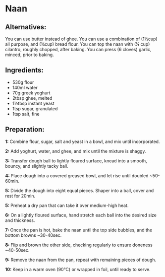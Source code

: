Naan
==========

## Alternatives:

You can use butter instead of ghee.
You can use a combination of (1½cup) all purpose, and (¾cup) bread flour.
You can top the naan with (¼ cup) cilantro, roughly chopped, after baking.
You can press (6 cloves) garlic, minced, prior to baking.

## Ingredients:

- 530g flour
- 140ml water
- 70g greek yoghurt
- 2tbsp ghee, melted
- 1½tbsp instant yeast
- 1tsp sugar, granulated
- 1tsp salt, fine

## Preparation:

**1:** Combine flour, sugar, salt and yeast in a bowl, and mix until incorporated.

**2:** Add yoghurt, water, and ghee, and mix until the mixture is shaggy.

**3:** Transfer dough ball to lightly floured surface, knead into a smooth, bouncy, and slightly tacky ball.

**4:** Place dough into a covered greased bowl, and let rise until doubled ~50-60min.

**5:** Divide the dough into eight equal pieces. Shaper into a ball, cover and rest for 20min.

**5:** Preheat a dry pan that can take it over medium-high heat.

**6:** On a lightly floured surface, hand stretch each ball into the desired size and thickness.

**7:** Once the pan is hot, bake the naan until the top side bubbles, and the bottom browns ~30-40sec.

**8:** Flip and brown the other side, checking regularly to ensure doneness ~40-50sec.

**9:** Remove the naan from the pan, repeat with remaining pieces of dough.

**10:** Keep in a warm oven (90°C) or wrapped in foil, until ready to serve.
